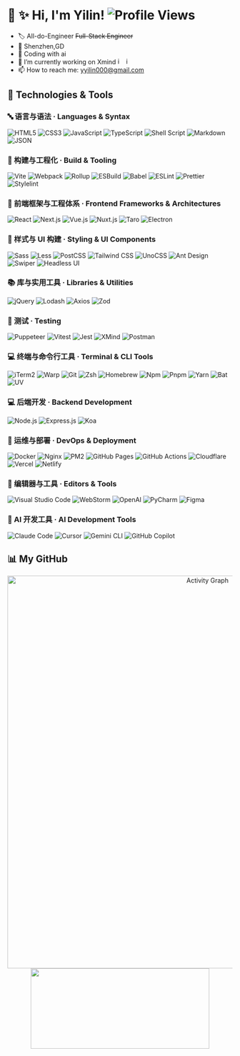 # 👋 ✨ Hi, I'm Yilin! ![Profile Views](https://komarev.com/ghpvc/?username=Y1L1N10&color=blue)
- 🏷️ All-do-Engineer   ~~Full-Stack Engineer~~
- 📍 Shenzhen,GD
- 🤖 Coding with ai
- 🔭 I’m currently working on Xmind <img width="15" height="15" alt="image" src="https://github.com/user-attachments/assets/0ff2367e-5065-4972-b631-2d212b89faf9" /> <img width="15" height="15" alt="image" src="https://github.com/user-attachments/assets/abe3ce4f-3c8c-47c5-bb4c-847abe61ef7e" />
- 📫 How to reach me: yyilin000@gmail.com
<!-- - 👯 I’m looking to collaborate on ... -->
<!-- - 💬 Ask me about ... -->
<!-- - ⚡ Fun fact: ... -->
## 🔧 Technologies & Tools
### 🔤 语言与语法 · Languages & Syntax
![HTML5](https://img.shields.io/badge/HTML5-%23E34F26.svg?style=flat&logo=html5&logoColor=white)
![CSS3](https://img.shields.io/badge/CSS3-%231572B6.svg?style=flat&logo=css3&logoColor=white)
![JavaScript](https://img.shields.io/badge/JavaScript-%23323330.svg?style=flat&logo=javascript&logoColor=%23F7DF1E)
![TypeScript](https://img.shields.io/badge/TypeScript-%23007ACC.svg?style=flat&logo=typescript&logoColor=white)
![Shell Script](https://img.shields.io/badge/Shell_Script-%23121011.svg?style=flat&logo=gnu-bash&logoColor=white)
![Markdown](https://img.shields.io/badge/Markdown-%23000000.svg?style=flat&logo=markdown&logoColor=white)
![JSON](https://img.shields.io/badge/JSON-5E5C5C?style=flat&logo=json&logoColor=white)


### 🔨 构建与工程化 · Build & Tooling
![Vite](https://img.shields.io/badge/Vite-%23646CFF.svg?style=flat&logo=vite&logoColor=white)
![Webpack](https://img.shields.io/badge/Webpack-%238DD6F9.svg?style=flat&logo=webpack&logoColor=black)
![Rollup](https://img.shields.io/badge/Rollup-%23EC4A3F.svg?style=flat&logo=rollup.js&logoColor=white)
![ESBuild](https://img.shields.io/badge/ESBuild-%23FFCF00.svg?style=flat&logo=esbuild&logoColor=black)
![Babel](https://img.shields.io/badge/Babel-F9DC3e?style=flat&logo=babel&logoColor=black)
![ESLint](https://img.shields.io/badge/ESLint-4B3263?style=flat&logo=eslint&logoColor=white)
![Prettier](https://img.shields.io/badge/Prettier-%23F7B93E.svg?style=flat&logo=prettier&logoColor=black)
![Stylelint](https://img.shields.io/badge/Stylelint-000?style=flat&logo=stylelint&logoColor=white)


### 🎨 前端框架与工程体系 · Frontend Frameworks & Architectures
![React](https://img.shields.io/badge/React-%2320232a.svg?style=flat&logo=react&logoColor=%2361DAFB)
![Next.js](https://img.shields.io/badge/Next.js-black?style=flat&logo=next.js&logoColor=white)
![Vue.js](https://img.shields.io/badge/Vue.js-%2335495e.svg?style=flat&logo=vuedotjs&logoColor=%234FC08D)
![Nuxt.js](https://img.shields.io/badge/Nuxt.js-%2300DC82.svg?style=flat&logo=nuxtdotjs&logoColor=white)
![Taro](https://img.shields.io/badge/Taro-%230000ff.svg?style=flat&logo=data:image/svg+xml;base64,PHN2ZyB4bWxucz0iaHR0cDovL3d3dy53My5vcmcvMjAwMC9zdmciIHZpZXdCb3g9IjAgMCAyNCAyNCI+PHBhdGggZmlsbD0id2hpdGUiIGQ9Ik0xMiAyTDIgN2wxMCA1IDEwLTVaIi8+PC9zdmc+)
![Electron](https://img.shields.io/badge/Electron-191970?style=flat&logo=Electron&logoColor=white)

### 🎨 样式与 UI 构建 · Styling & UI Components
![Sass](https://img.shields.io/badge/Sass-%23CC6699.svg?style=flat&logo=sass&logoColor=white)
![Less](https://img.shields.io/badge/Less-2B4C80?style=flat&logo=less&logoColor=white)
![PostCSS](https://img.shields.io/badge/PostCSS-%23DD3A0A.svg?style=flat&logo=postcss&logoColor=white)
![Tailwind CSS](https://img.shields.io/badge/Tailwind_CSS-%2338B2AC.svg?style=flat&logo=tailwind-css&logoColor=white)
![UnoCSS](https://img.shields.io/badge/UnoCSS-333333?style=flat&logo=unocss&logoColor=white)
![Ant Design](https://img.shields.io/badge/-Ant%20Design-%230170FE?style=flat&logo=ant-design&logoColor=white)
![Swiper](https://img.shields.io/badge/Swiper-%236332F6.svg?style=flat&logo=swiper&logoColor=white)
![Headless UI](https://img.shields.io/badge/Headless%20UI-%2366E3FF.svg?style=flat&logo=headlessui&logoColor=black)

### 📚 库与实用工具 · Libraries & Utilities
![jQuery](https://img.shields.io/badge/jQuery-%230769AD.svg?style=flat&logo=jquery&logoColor=white)
![Lodash](https://img.shields.io/badge/Lodash-%233492FF.svg?style=flat&logo=lodash&logoColor=white)
![Axios](https://img.shields.io/badge/Axios-%235A29E4.svg?style=flat&logo=axios&logoColor=white)
![Zod](https://img.shields.io/badge/Zod-%233E67B1.svg?style=flat&logo=zod&logoColor=white)

### 🧪 测试 · Testing
![Puppeteer](https://img.shields.io/badge/Puppeteer-%2340B5A4.svg?style=flat&logo=puppeteer&logoColor=white)
![Vitest](https://img.shields.io/badge/Vitest-%236E9F18.svg?style=flat&logo=vitest&logoColor=white)
![Jest](https://img.shields.io/badge/Jest-%23C21325.svg?style=flat&logo=jest&logoColor=white)
![XMind](https://img.shields.io/badge/XMind-%23C83A2A.svg?style=flat&logo=xmind&logoColor=white)
![Postman](https://img.shields.io/badge/Postman-%23FF6C37.svg?style=flat&logo=postman&logoColor=white)

### 💻 终端与命令行工具 · Terminal & CLI Tools
![iTerm2](https://img.shields.io/badge/iTerm2-000000?style=flat&logo=iterm2&logoColor=white)
![Warp](https://img.shields.io/badge/Warp-%2301A4FF.svg?style=flat&logo=warp&logoColor=white)
![Git](https://img.shields.io/badge/Git-%23F05033.svg?style=flat&logo=git&logoColor=white)
![Zsh](https://img.shields.io/badge/Zsh-%23FF6C2C.svg?style=flat&logo=zsh&logoColor=white)
![Homebrew](https://img.shields.io/badge/Homebrew-%23FBB040.svg?style=flat&logo=homebrew&logoColor=black)
![Npm](https://img.shields.io/badge/Npm-%23CB3837.svg?style=flat&logo=npm&logoColor=white)
![Pnpm](https://img.shields.io/badge/Pnpm-%23F69220.svg?style=flat&logo=pnpm&logoColor=white)
![Yarn](https://img.shields.io/badge/Yarn-%232C8EBB.svg?style=flat&logo=yarn&logoColor=white)
![Bat](https://img.shields.io/badge/Bat-%231E1E2E.svg?style=flat&logo=bat&logoColor=white)
![UV](https://img.shields.io/badge/UV-%23DE5FE9.svg?style=flat&logo=uv&logoColor=white)

### 💻 后端开发 · Backend Development
![Node.js](https://img.shields.io/badge/Node.js-6DA55F?style=flat&logo=node.js&logoColor=white)
![Express.js](https://img.shields.io/badge/Express.js-%23404d59.svg?style=flat&logo=express&logoColor=%2361DAFB)
![Koa](https://img.shields.io/badge/Koa-%2333333D.svg?style=flat&logo=koa&logoColor=white)

### 🚀 运维与部署 · DevOps & Deployment
![Docker](https://img.shields.io/badge/Docker-%230db7ed.svg?style=flat&logo=docker&logoColor=white)
![Nginx](https://img.shields.io/badge/Nginx-%23009639.svg?style=flat&logo=nginx&logoColor=white)
![PM2](https://img.shields.io/badge/PM2-%232B037A.svg?style=flat&logo=pm2&logoColor=white)
![GitHub Pages](https://img.shields.io/badge/GitHub%20Pages-%23121011.svg?style=flat&logo=github&logoColor=white)
![GitHub Actions](https://img.shields.io/badge/GitHub_Actions-%232671E5.svg?style=flat&logo=githubactions&logoColor=white)
![Cloudflare](https://img.shields.io/badge/Cloudflare-%23F38020.svg?style=flat&logo=Cloudflare&logoColor=white)
![Vercel](https://img.shields.io/badge/Vercel-%23000000.svg?style=flat&logo=vercel&logoColor=white)
![Netlify](https://img.shields.io/badge/Netlify-%2300C7B7.svg?style=flat&logo=netlify&logoColor=white)

### 📝 编辑器与工具 · Editors & Tools
![Visual Studio Code](https://img.shields.io/badge/Visual%20Studio%20Code-0078d7.svg?style=flat&logo=visual-studio-code&logoColor=white)
![WebStorm](https://img.shields.io/badge/WebStorm-000000?style=flat&logo=webstorm&logoColor=white)
![OpenAI](https://img.shields.io/badge/OpenAI-%23412991.svg?style=flat&logo=openai&logoColor=white)
![PyCharm](https://img.shields.io/badge/PyCharm-%23000000.svg?style=flat&logo=pycharm&logoColor=%2321D789)
![Figma](https://img.shields.io/badge/Figma-%23F24E1E.svg?style=flat&logo=figma&logoColor=white)

### 🤖 AI 开发工具 · AI Development Tools
![Claude Code](https://img.shields.io/badge/Claude%20Code-%23FA5F2E.svg?style=flat&logo=anthropic&logoColor=white)
![Cursor](https://img.shields.io/badge/Cursor-%23000000.svg?style=flat&logo=cursor&logoColor=white)
![Gemini CLI](https://img.shields.io/badge/Gemini%20CLI-%234285F4.svg?style=flat&logo=google&logoColor=white)
![GitHub Copilot](https://img.shields.io/badge/GitHub%20Copilot-%23000000.svg?style=flat&logo=githubcopilot&logoColor=white)

<!-- ### ✒️语言语法
[![My Skills](https://skillicons.dev/icons?i=js,html,css,vue,vite,react,nodejs,mysql,aws,git,kubernetes,docker,jenkins,md,vim&theme=light)](https://skillicons.dev)

[![My Skills](https://skillicons.dev/icons?i=apple,vscode,idea,pycharm,postman,powershell&theme=light)](https://skillicons.dev)

<div style="display: flex; flex-wrap: nowrap;">
  <img src="https://img.shields.io/badge/Claude-D97757?style=for-the-badge&logo=claude&logoColor=white" />
  <img src="https://img.shields.io/badge/ChatGPT-74aa9c?style=for-the-badge&logo=openai&logoColor=white"/>
  <img src="https://img.shields.io/badge/Google%20Gemini-8E75B2?style=for-the-badge&logo=googlegemini&logoColor=white"/>
</div>

![AWS](https://img.shields.io/badge/AWS-232F3E?style=for-the-badge&logo=amazon-aws&logoColor=white)
![JavaScript](https://img.shields.io/badge/JavaScript-F7DF1E?style=for-the-badge&logo=javascript&logoColor=black)
![Python](https://img.shields.io/badge/Python-3776AB?style=for-the-badge&logo=python&logoColor=white)
![Java](https://img.shields.io/badge/Java-ED8B00?style=for-the-badge&logo=openjdk&logoColor=white)  -->

## 📊 My GitHub 
<div align="center">
  <img width="880" src="https://github-readme-activity-graph.vercel.app/graph?username=Y1L1N10&theme=react-dark&hide_border=true&area=true&custom_title=Contribution%20Activity%20-%20Last%2031%20Days" alt="Activity Graph" />
</div>

<div align="center">
  <img height="180" width="400" src="https://github-readme-stats.vercel.app/api?username=Y1L1N10&show_icons=true&theme=tokyonight&hide_border=true&include_all_commits=true&count_private=true" />
</div>







<!-- 基础勋章 
![Made with Love](https://img.shields.io/badge/Made%20with-❤️-red)
![Status](https://img.shields.io/badge/Status-Active-brightgreen)
![Version](https://img.shields.io/badge/Version-1.0.0-blue)
[![Stars](https://img.shields.io/github/stars/OWNER/REPO?style=social)](https://github.com/OWNER/REPO/stargazers)
[![Forks](https://img.shields.io/github/forks/OWNER/REPO?style=social)](https://github.com/OWNER/REPO/network/members)
![Release](https://img.shields.io/github/v/release/OWNER/REPO?display_name=tag)
![License](https://img.shields.io/github/license/OWNER/REPO)
![Build](https://img.shields.io/github/actions/workflow/status/OWNER/REPO/ci.yml?branch=main&label=build)
-->
<!-- 主题：github-compact 
![](https://github-readme-activity-graph.vercel.app/graph?username=Y1L1N10&theme=github-compact)

![](https://github-readme-activity-graph.vercel.app/graph?username=Y1L1N10&theme=dracula)

主题：gruvbox
![](https://github-readme-activity-graph.vercel.app/graph?username=Y1L1N10&theme=gruvbox)

 主题：rogue 
![](https://github-readme-activity-graph.vercel.app/graph?username=Y1L1N10&theme=rogue)

 主题：xcode 
![](https://github-readme-activity-graph.vercel.app/graph?username=Y1L1N10&theme=xcode)

 主题：coral 
![](https://github-readme-activity-graph.vercel.app/graph?username=Y1L1N10&theme=coral)
-->
<!-- 
语言图标：
[![My Skills](https://skillicons.dev/icons?i=py,java,c)](https://skillicons.dev)</br>

## GitHub 统计
![Yilin's GitHub stats](https://github-readme-stats.vercel.app/api?username=Y1L1N10&show_icons=true&theme=radical)‘’‘
这是一条注释，不会在渲染后显示
 -->
<!-- 
### 🖥️ Languages
[![My Skills](https://skillicons.dev/icons?i=js,py,java,c)](https://skillicons.dev)

### ⚛️ Frontend Frameworks
[![My Skills](https://skillicons.dev/icons?i=react,vue)](https://skillicons.dev)

### 🚀 Server
[![My Skills](https://skillicons.dev/icons?i=nodejs)](https://skillicons.dev)

### 🔌 Middleware
[![My Skills](https://skillicons.dev/icons?i=express,koa)](https://skillicons.dev)

### 🏗️ Architecture & Orchestration
[![My Skills](https://skillicons.dev/icons?i=docker,kubernetes)](https://skillicons.dev)

---

云服务：
![Google Cloud](https://img.shields.io/badge/Google%20Cloud-4285F4?style=for-the-badge&logo=google-cloud&logoColor=white)
![Azure](https://img.shields.io/badge/Microsoft%20Azure-0089D0?style=for-the-badge&logo=microsoft-azure&logoColor=white)
![Vercel](https://img.shields.io/badge/Vercel-000000?style=for-the-badge&logo=vercel&logoColor=white)
数据库：
![PostgreSQL](https://img.shields.io/badge/PostgreSQL-316192?style=for-the-badge&logo=postgresql&logoColor=white)
![MongoDB](https://img.shields.io/badge/MongoDB-4EA94B?style=for-the-badge&logo=mongodb&logoColor=white)
![Redis](https://img.shields.io/badge/Redis-DC382D?style=for-the-badge&logo=redis&logoColor=white)
语言类型：
![TypeScript](https://img.shields.io/badge/TypeScript-007ACC?style=for-the-badge&logo=typescript&logoColor=white)
![Go](https://img.shields.io/badge/Go-00ADD8?style=for-the-badge&logo=go&logoColor=white)
![Rust](https://img.shields.io/badge/Rust-000000?style=for-the-badge&logo=rust&logoColor=white)
![C++](https://img.shields.io/badge/C%2B%2B-00599C?style=for-the-badge&logo=c%2B%2B&logoColor=white)
前端框架：
![Angular](https://img.shields.io/badge/Angular-DD0031?style=for-the-badge&logo=angular&logoColor=white)
![Next.js](https://img.shields.io/badge/Next.js-000000?style=for-the-badge&logo=next.js&logoColor=white)
![Svelte](https://img.shields.io/badge/Svelte-4A4A55?style=for-the-badge&logo=svelte&logoColor=FF3E00)
后端框架：
![Express.js](https://img.shields.io/badge/Express.js-404D59?style=for-the-badge)
![Django](https://img.shields.io/badge/Django-092E20?style=for-the-badge&logo=django&logoColor=white)
![Flask](https://img.shields.io/badge/Flask-000000?style=for-the-badge&logo=flask&logoColor=white)
![Spring](https://img.shields.io/badge/Spring-6DB33F?style=for-the-badge&logo=spring&logoColor=white)
这是一条注释，不会在渲染后显示
 -->
